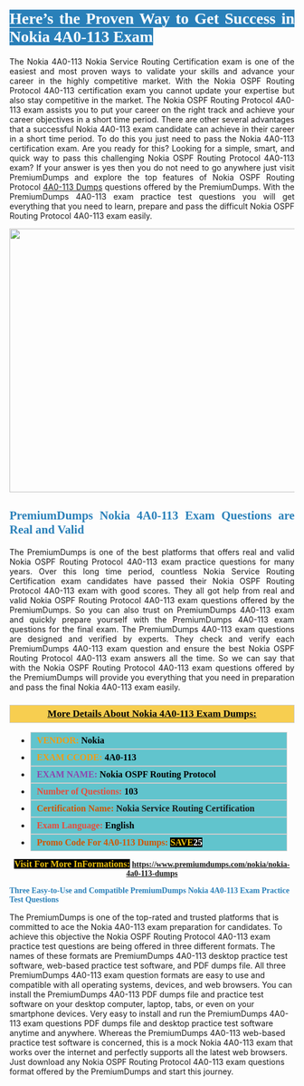 <h1 style="text-align: justify;"><span style="color:#ffffff;"><span style="font-family:Georgia,serif;"><strong><span style="background-color:#2980b9;">Here’s the Proven Way to Get Success in Nokia 4A0-113 Exam</span></strong></span></span></h1>

<p style="text-align: justify;">The Nokia 4A0-113 Nokia Service Routing Certification exam is one of the easiest and most proven ways to validate your skills and advance your career in the highly competitive market. With the Nokia OSPF Routing Protocol 4A0-113 certification exam you cannot update your expertise but also stay competitive in the market. The Nokia OSPF Routing Protocol 4A0-113 exam assists you to put your career on the right track and achieve your career objectives in a short time period. There are other several advantages that a successful Nokia 4A0-113 exam candidate can achieve in their career in a short time period. To do this you just need to pass the Nokia 4A0-113 certification exam. Are you ready for this? Looking for a simple, smart, and quick way to pass this challenging Nokia OSPF Routing Protocol 4A0-113 exam? If your answer is yes then you do not need to go anywhere just visit PremiumDumps and explore the top features of Nokia OSPF Routing Protocol <a href="https://www.premiumdumps.com/nokia/nokia-4a0-113-dumps">4A0-113 Dumps</a> questions offered by the PremiumDumps. With the PremiumDumps 4A0-113 exam practice test questions you will get everything that you need to learn, prepare and pass the difficult Nokia OSPF Routing Protocol 4A0-113 exam easily.</p>

<p style="text-align: center;"><a href="https://www.premiumdumps.com/nokia/nokia-4a0-113-dumps"><img alt="" src="https://i.imgur.com/KJGzbJ2.jpeg" style="width: 700px; height: 465px;" /></a></p>

<h2 style="text-align: justify;"><span style="color:#2980b9;"><span style="font-family:Georgia,serif;"><strong>PremiumDumps Nokia 4A0-113 Exam Questions are Real and Valid</strong></span></span></h2>

<p style="text-align: justify;">The PremiumDumps is one of the best platforms that offers real and valid Nokia OSPF Routing Protocol 4A0-113 exam practice questions for many years. Over this long time period, countless Nokia Service Routing Certification exam candidates have passed their Nokia OSPF Routing Protocol 4A0-113 exam with good scores. They all got help from real and valid Nokia OSPF Routing Protocol 4A0-113 exam questions offered by the PremiumDumps. So you can also trust on PremiumDumps 4A0-113 exam and quickly prepare yourself with the PremiumDumps 4A0-113 exam questions for the final exam. The PremiumDumps 4A0-113 exam questions are designed and verified by experts. They check and verify each PremiumDumps 4A0-113 exam question and ensure the best Nokia OSPF Routing Protocol 4A0-113 exam answers all the time. So we can say that with the Nokia OSPF Routing Protocol 4A0-113 exam questions offered by the PremiumDumps will provide you everything that you need in preparation and pass the final Nokia 4A0-113 exam easily.</p>

<h3 style="background: #f7ce50; border: 1px solid rgb(204, 204, 204); padding: 5px 10px; text-align: center;"><span style="font-family:Georgia,serif;"><u><u><span style="color:#000000;"><span style="font-size:11pt"><span style="line-height:normal"><b><span style="font-size:13.0pt"><span cambria="">More Details About Nokia 4A0-113 Exam Dumps:</span></span></b></span></span></span></u></u></span></h3>

<ul>
	<li style="margin:0cm 10pt">
	<div style="background:#61c4cd; border: 1px solid rgb(204, 204, 204); padding: 5px 10px; text-align: justify;"><span style="font-family:Georgia,serif;"><span style="font-size:11pt"><span style="line-height:normal"><b><span style="font-size:12.0pt"><span new="" roman="" times=""><span style="color:#f39c12;">VENDOR:</span> <span style="color:#000000;">Nokia</span></span></span></b></span></span></span></div>
	</li>
	<li style="margin:0cm 10pt">
	<div style="background: #61c4cd; border: 1px solid rgb(204, 204, 204); padding: 5px 10px; text-align: justify;"><span style="font-family:Georgia,serif;"><span style="font-size:11pt"><span style="line-height:normal"><b><span style="font-size:12.0pt"><span new="" roman="" times=""><span style="color:#f39c12;">EXAM CCODE:</span> <span style="color:#000000;">4A0-113</span></span></span></b></span></span></span></div>
	</li>
	<li style="margin:0cm 10pt">
	<div style="background: #61c4cd; border: 1px solid rgb(204, 204, 204); padding: 5px 10px; text-align: justify;"><span style="font-family:Georgia,serif;"><span style="font-size:11pt"><span style="line-height:normal"><b><span style="font-size:12.0pt"><span new="" roman="" times=""><span style="color:#8e44ad;">EXAM NAME:</span> <span style="color:#000000;">Nokia OSPF Routing Protocol</span></span></span></b></span></span></span></div>
	</li>
	<li style="margin:0cm 10pt">
	<div style="background: #61c4cd; border: 1px solid rgb(204, 204, 204); padding: 5px 10px;"><span style="font-family:Georgia,serif;"><span style="font-size:11pt"><span style="line-height:normal"><b><span style="font-size:12.0pt"><span new="" roman="" times=""><span style="color:#e74c3c;">Number of Questions:</span><span style="color:#000000;"><span style="color:#f1c40f;"> </span>103</span></span></span></b></span></span></span></div>
	</li>
	<li style="margin:0cm 10pt">
	<div style="background: #61c4cd; border: 1px solid rgb(204, 204, 204); padding: 5px 10px; text-align: justify;"><span style="font-family:Georgia,serif;"><span style="font-size:11pt"><span style="line-height:normal"><b><span style="font-size:12.0pt"><span new="" roman="" times=""><span style="color:#d35400;">Certification Name:</span> Nokia Service Routing Certification</span></span></b></span></span></span></div>
	</li>
	<li style="margin:0cm 10pt">
	<div style="background: #61c4cd; border: 1px solid rgb(204, 204, 204); padding: 5px 10px; text-align: justify;"><span style="font-family:Georgia,serif;"><span style="font-size:11pt"><span style="line-height:normal"><b><span style="font-size:12.0pt"><span new="" roman="" times=""><span style="color:#e74c3c;">Exam Language:</span> <span style="color:#000000;">English</span></span></span></b></span></span></span></div>
	</li>
	<li style="margin:0cm 10pt">
	<div style="background: #61c4cd; border: 1px solid rgb(204, 204, 204); padding: 5px 10px;"><span style="font-family:Georgia,serif;"><span style="font-size:11pt"><span style="line-height:normal"><b><span style="font-size:12.0pt"><span new="" roman="" times=""><span style="color:#d35400;">Promo Code For 4A0-113 Dumps:</span><span style="color:#f1c40f;"> <span style="background-color:#000000;">SAVE</span></span><span style="color:#ffffff;"><span style="background-color:#000000;">25</span></span></span></span></b></span></span></span></div>
	</li>
</ul>

<p style="text-align: center;"><span style="font-family:Georgia,serif;"><strong><span style="font-size:16px;"><span style="color:#f1c40f;"><span style="background-color:#000000;">Visit For More InFormations:</span></span></span> <a href="https://www.premiumdumps.com/nokia/nokia-4a0-113-dumps">https://www.premiumdumps.com/nokia/nokia-4a0-113-dumps</a></strong></span></p>

<p><span style="color:#2980b9;"><span style="font-family:Georgia,serif;"><strong><strong><strong>Three Easy-to-Use and Compatible PremiumDumps Nokia 4A0-113 Exam Practice Test Questions</strong></strong></strong></span></span></p>

<p>The PremiumDumps is one of the top-rated and trusted platforms that is committed to ace the Nokia 4A0-113 exam preparation for candidates. To achieve this objective the Nokia OSPF Routing Protocol 4A0-113 exam practice test questions are being offered in three different formats. The names of these formats are PremiumDumps 4A0-113 desktop practice test software, web-based practice test software, and PDF dumps file. All three PremiumDumps 4A0-113 exam question formats are easy to use and compatible with all operating systems, devices, and web browsers. You can install the PremiumDumps 4A0-113 PDF dumps file and practice test software on your desktop computer, laptop, tabs, or even on your smartphone devices. Very easy to install and run the PremiumDumps 4A0-113 exam questions PDF dumps file and desktop practice test software anytime and anywhere. Whereas the PremiumDumps 4A0-113 web-based practice test software is concerned, this is a mock Nokia 4A0-113 exam that works over the internet and perfectly supports all the latest web browsers. Just download any Nokia OSPF Routing Protocol 4A0-113 exam questions format offered by the PremiumDumps and start this journey.</p>
